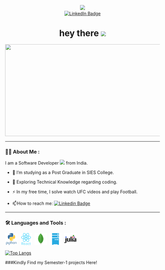 <div id="header" align="center">
  <img src="https://media.giphy.com/media/AiPHa8Drgklos/giphy-downsized.gif"/>
  <a href="https://www.linkedin.com/in/darren-dsouza-49a03217a/">
  <div id="badges">
  <img src="https://img.shields.io/badge/LinkedIn-blue?style=for-the-badge&logo=linkedin&logoColor=white" alt="LinkedIn Badge"/></a>
</div>
<h1>
  hey there
  <img src="https://media.giphy.com/media/hvRJCLFzcasrR4ia7z/giphy.gif" width="30px"/>
</h1>
  <div align="center">
  <img src="https://media.giphy.com/media/dWesBcTLavkZuG35MI/giphy.gif" width="600" height="300"/>
</div>
</div>

  ---

### :man_technologist: About Me :

I am a Software Developer <img src="https://media.giphy.com/media/WUlplcMpOCEmTGBtBW/giphy.gif" width="30"> from India.

- :telescope: I’m studying as a Post Graduate in SIES College.

- :seedling: Exploring Technical Knowledge regarding coding.

- :zap: In my free time, I solve watch UFC videos and play Football.

- :mailbox:How to reach me: [![Linkedin Badge](https://img.shields.io/badge/-Darren-blue?style=flat&logo=Linkedin&logoColor=white)](https://www.linkedin.com/in/darren-dsouza-49a03217a/)


---

### :hammer_and_wrench: Languages and Tools :
<div>
  <img src="https://github.com/devicons/devicon/blob/master/icons/python/python-original-wordmark.svg" title="Python" alt="Python" width="40" height="40"/>&nbsp;
  <img src="https://github.com/devicons/devicon/blob/master/icons/react/react-original-wordmark.svg" title="React" alt="React" width="40" height="40"/>&nbsp;
  <img src="https://github.com/devicons/devicon/blob/master/icons/mongodb/mongodb-original.svg" title="Mongo"  alt="Mongo" width="40" height="40"/>&nbsp;
  <img src="https://github.com/tmusabaika/minimalistic-networking-icons/blob/master/svg/monochrome/strokes-digital_minima_icons_blue/minima_mono_blue_server.svg" title="Cisco" alt="Cisco" width="40" height="40"/>&nbsp;
  <img src="https://github.com/devicons/devicon/blob/master/icons/julia/julia-original-wordmark.svg" title="Julia" **alt="Julia" width="40" height="40"/>
</div>

[![Top Langs](https://github-readme-stats.vercel.app/api/top-langs/?username=DarrenDsouza47)](https://github.com/anuraghazra/github-readme-stats)

###Kindly Find my Semester-1 projects Here!
